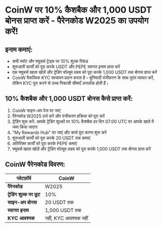 # CoinW पर 10% कैशबैक और 1,000 USDT बोनस प्राप्त करें - पैरेनकोड W2025 का उपयोग करें!

## इनाम कमाएं:

- सभी स्पॉट और फ्यूचर्स ट्रेड्स पर 10% शुल्क रिफंड
- शुरुआती कार्यों को पूरा करके USDT और PEPE स्वागत इनाम प्राप्त करें
- एक फ्यूचर्स खाता खोलें और ट्रेडिंग वॉल्यूम लक्ष्य को पूरा करके 1,000 USDT तक बोनस प्राप्त करें
- CoinW वैकल्पिक KYC सत्यापन प्रदान करता है – बुनियादी पंजीकरण के साथ तुरंत व्यापार करें, लेकिन KYC पूरा करने से उच्च निकासी सीमाएँ अनलॉक होती हैं।

## 10% कैशबैक और 1,000 USDT बोनस कैसे प्राप्त करें:

1. CoinW साइन-अप पेज पर जाएं
2. पैरेनकोड W2025 दर्ज करें और पंजीकरण प्रक्रिया को पूरा करें
3. ट्रेडिंग शुरू करें: आपके ट्रेडिंग शुल्कों पर 10% कैशबैक हर दिन 07:00 UTC पर आपके खाते में जमा किया जाएगा
4. "My Rewards Hub" पर जाएं और कार्य पूरा करना शुरू करें
5. शुरुआती कार्यों को पूरा करके 20 USDT तक कमाएं
6. अतिरिक्त कार्यों को पूरा करके PEPE कमाएं
7. फ्यूचर्स खाता खोलें और ट्रेडिंग वॉल्यूम लक्ष्य को पूरा करके 1,000 USDT तक बोनस प्राप्त करें

## CoinW पैरेनकोड विवरण:

| **प्लेटफ़ॉर्म**         | **CoinW**            |
|------------------------|----------------------|
| **पैरेनकोड**            | W2025                |
| **ट्रेडिंग शुल्क पर छूट** | 10%                 |
| **साइन-अप बोनस**       | 20 USDT तक           |
| **स्वागत इनाम**         | 1,000 USDT तक        |
| **KYC आवश्यक**          | नहीं, KYC आवश्यक नहीं |
